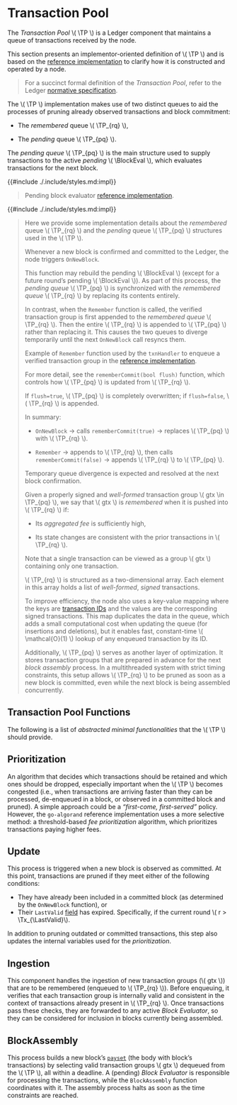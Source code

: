 $$
\newcommand \TP {\mathrm{TxPool}}
\newcommand \Tx {\mathrm{Tx}}
\newcommand \LastValid {\mathrm{LastValid}}
\newcommand \BlockEval {\mathrm{BlockEvaluator}}
$$

# Transaction Pool

The _Transaction Pool_ \\( \TP \\) is a Ledger component that maintains a queue of
transactions received by the node.

This section presents an implementor-oriented definition of \\( \TP \\) and is based
on the [reference implementation](https://github.com/algorand/go-algorand/blob/b6e5bcadf0ad3861d4805c51cbf3f695c38a93b7/data/pools/transactionPool.go#L52)
to clarify how it is constructed and operated by a node.

> For a succinct formal definition of the _Transaction Pool_, refer to the Ledger
> [normative specification](./ledger.md#transaction-pool).

The \\( \TP \\) implementation makes use of two distinct queues to aid the processes
of pruning already observed transactions and block commitment:

- The _remembered_ queue \\( \TP_{rq} \\),

- The _pending_ queue \\( \TP_{pq} \\).

The _pending queue_ \\( \TP_{pq} \\) is the main structure used to supply transactions
to the active _pending_ \\( \BlockEval \\), which evaluates transactions for the
next block.

{{#include ./.include/styles.md:impl}}
> Pending block evaluator [reference implementation](https://github.com/algorand/go-algorand/blob/34deef26be34aebbdd7221dd2c55181e6f584bd2/data/pools/transactionPool.go#L557).

{{#include ./.include/styles.md:impl}}
> Here we provide some implementation details about the _remembered_ queue \\( \TP_{rq} \\)
> and the _pending_ queue \\( \TP_{pq} \\) structures used in the \\( \TP \\).
>
> Whenever a new block is confirmed and committed to the Ledger, the node triggers
> `OnNewBlock`.
>
> This function may rebuild the pending \\( \BlockEval \\) (except for a future round’s
> pending \\( \BlockEval \\)). As part of this process, the _pending queue_ \\( \TP_{pq} \\)
> is synchronized with the _remembered queue_ \\( \TP_{rq} \\) by replacing its contents
> entirely.
>
> In contrast, when the `Remember` function is called, the verified transaction group
> is first appended to the _remembered queue_ \\( \TP_{rq} \\). Then the entire
> \\( \TP_{rq} \\) is appended to \\( \TP_{pq} \\) rather than replacing it. This
> causes the two queues to diverge temporarily until the next `OnNewBlock` call
> resyncs them.
>
> Example of `Remember` function used by the `txnHandler` to enqueue a verified
> transaction group in the [reference implementation](https://github.com/algorand/go-algorand/blob/34deef26be34aebbdd7221dd2c55181e6f584bd2/data/txHandler.go#L542).
>
> For more detail, see the `rememberCommit(bool flush)` function, which controls
> how \\( \TP_{pq} \\) is updated from \\( \TP_{rq} \\).
>
> If `flush=true`, \\( \TP_{pq} \\) is completely overwritten; if `flush=false`,
> \\( \TP_{rq} \\) is appended.
>
> In summary:
>
> - `OnNewBlock` → calls `rememberCommit(true)` → replaces \\( \TP_{pq} \\) with
> \\( \TP_{rq} \\).
>
> - `Remember` → appends to \\( \TP_{rq} \\), then calls `rememberCommit(false)`
> → appends \\( \TP_{rq} \\) to \\( \TP_{pq} \\).
>
> Temporary queue divergence is expected and resolved at the next block confirmation.
>
> Given a properly signed and _well-formed_ transaction group \\( gtx \in \TP_{pq} \\),
> we say that \\( gtx \\) is _remembered_ when it is pushed into \\( \TP_{rq} \\)
> if:
>
> - Its _aggregated fee_ is sufficiently high,
>
> - Its state changes are consistent with the prior transactions in \\( \TP_{rq} \\).
>
> Note that a single transaction can be viewed as a group \\( gtx \\) containing
> only one transaction.
>
> \\( \TP_{rq} \\) is structured as a two-dimensional array. Each element in this
> array holds a list of _well-formed_, _signed_ transactions.
>
> To improve efficiency, the node also uses a key-value mapping where the keys are
> [transaction IDs](./ledger.md#transaction) and the values are the corresponding
> signed transactions. This map duplicates the data in the queue, which adds a small
> computational cost when updating the queue (for insertions and deletions), but
> it enables fast, constant-time \\( \mathcal{O}(1) \\) lookup of any enqueued transaction
> by its ID.
> 
> Additionally, \\( \TP_{pq} \\) serves as another layer of optimization. It stores
> transaction groups that are prepared in advance for the next _block assembly_
> process. In a multithreaded system with strict timing constraints, this setup
> allows \\( \TP_{rq} \\) to be pruned as soon as a new block is committed, even
> while the next block is being assembled concurrently.

## Transaction Pool Functions

The following is a list of _abstracted minimal functionalities_ that the \\( \TP \\)
should provide.

## Prioritization

An algorithm that decides which transactions should be retained and which ones should
be dropped, especially important when the \\( \TP \\) becomes congested (i.e., when
transactions are arriving faster than they can be processed, de-enqueued in a block,
or observed in a committed block and pruned). A simple approach could be a _“first-come,
first-served”_ policy. However, the `go-algorand` reference implementation uses a
more selective method: a threshold-based _fee prioritization_ algorithm, which prioritizes
transactions paying higher fees.

## Update

This process is triggered when a new block is observed as committed. At this point,
transactions are pruned if they meet either of the following conditions:

- They have already been included in a committed block (as determined by the `OnNewBlock`
function), or
- Their `LastValid` [field]((./ledger.md#transactions)) has expired. Specifically,
if the current round \\( r > \Tx_{\LastValid}\\).

In addition to pruning outdated or committed transactions, this step also updates 
the internal variables used for the _prioritization_.

## Ingestion

This component handles the ingestion of new transaction groups (\\( gtx \\)) that
are to be remembered (enqueued to \\( \TP_{rq} \\)). Before enqueuing, it verifies
that each transaction group is internally valid and consistent in the context of
transactions already present in \\( \TP_{rq} \\). Once transactions pass these checks,
they are forwarded to any active _Block Evaluator_, so they can be considered for
inclusion in blocks currently being assembled.

## BlockAssembly

This process builds a new block’s [`payset`](./ledger.md#blocks) (the body with block’s
transactions) by selecting valid transaction groups \\( gtx \\) dequeued from the
\\( \TP \\), all within a deadline. A (pending) _Block Evaluator_ is responsible
for processing the transactions, while the `BlockAssembly` function coordinates
with it. The assembly process halts as soon as the time constraints are reached.